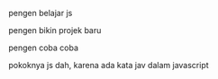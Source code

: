 pengen belajar js

pengen bikin projek baru

pengen coba coba


pokoknya js dah, karena ada kata jav dalam javascript
